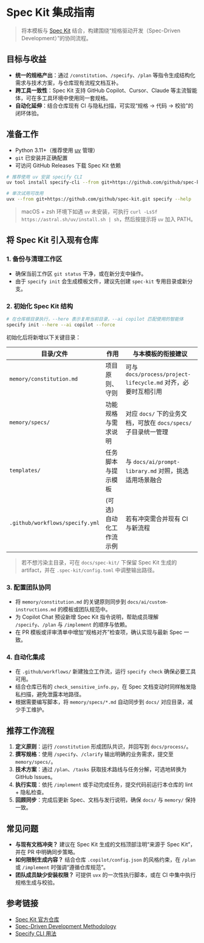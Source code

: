 # Spec Kit 集成指南

> 将本模板与 [Spec Kit](https://github.com/github/spec-kit) 结合，构建围绕“规格驱动开发（Spec-Driven Development）”的协同流程。

## 目标与收益
- **统一的规格产出**：通过 `/constitution`、`/specify`、`/plan` 等指令生成结构化需求与技术方案，与仓库现有流程文档互补。
- **跨工具一致性**：Spec Kit 支持 GitHub Copilot、Cursor、Claude 等主流智能体，可在多工具环境中使用同一套规格。
- **自动化延伸**：结合仓库现有 CI 与隐私扫描，可实现“规格 → 代码 → 校验”的闭环体验。

## 准备工作
- Python 3.11+（推荐使用 [uv](https://docs.astral.sh/uv/) 管理）
- `git` 已安装并正确配置
- 可访问 GitHub Releases 下载 Spec Kit 依赖

```bash
# 推荐使用 uv 安装 specify CLI
uv tool install specify-cli --from git+https://github.com/github/spec-kit.git

# 单次试用可改用
uvx --from git+https://github.com/github/spec-kit.git specify --help
```

> macOS + zsh 环境下如遇 `uv` 未安装，可执行 `curl -LsSf https://astral.sh/uv/install.sh | sh`，然后按提示将 `uv` 加入 PATH。

## 将 Spec Kit 引入现有仓库
### 1. 备份与清理工作区
- 确保当前工作区 `git status` 干净，或在新分支中操作。
- 由于 `specify init` 会生成模板文件，建议先创建 `spec-kit` 专用目录或新分支。

### 2. 初始化 Spec Kit 结构
```bash
# 在仓库根目录执行，--here 表示复用当前目录，--ai copilot 匹配使用的智能体
specify init --here --ai copilot --force
```

初始化后将新增以下关键目录：

| 目录/文件 | 作用 | 与本模板的衔接建议 |
| --- | --- | --- |
| `memory/constitution.md` | 项目原则、守则 | 可与 `docs/process/project-lifecycle.md` 对齐，必要时互相引用 |
| `memory/specs/` | 功能规格与需求说明 | 对应 `docs/` 下的业务文档，可放在 `docs/specs/` 子目录统一管理 |
| `templates/` | 任务脚本与提示模板 | 与 `docs/ai/prompt-library.md` 对照，挑选适用场景融合 |
| `.github/workflows/specify.yml` | (可选) 自动化工作流示例 | 若有冲突需合并现有 CI 与新流程 |

> 若不想污染主目录，可在 `docs/spec-kit/` 下保留 Spec Kit 生成的 artifact，并在 `.spec-kit/config.toml` 中调整输出路径。

### 3. 配置团队协同
- 将 `memory/constitution.md` 的关键原则同步到 `docs/ai/custom-instructions.md` 的模板或团队规范中。
- 为 Copilot Chat 预设新增 Spec Kit 指令说明，帮助成员理解 `/specify`、`/plan` 与 `/implement` 的顺序与依赖。
- 在 PR 模板或评审清单中增加“规格对齐”检查项，确认实现与最新 Spec 一致。

### 4. 自动化集成
- 在 `.github/workflows/` 新建独立工作流，运行 `specify check` 确保必要工具可用。
- 结合仓库已有的 `check_sensitive_info.py`，在 Spec 文档变动时同样触发隐私扫描，避免泄露本地路径。
- 根据需要编写脚本，将 `memory/specs/*.md` 自动同步到 `docs/` 对应目录，减少手工维护。

## 推荐工作流程
1. **定义原则**：运行 `/constitution` 形成团队共识，并回写到 `docs/process/`。
2. **撰写规格**：使用 `/specify`、`/clarify` 输出明确的业务需求，提交至 `memory/specs/`。
3. **技术方案**：通过 `/plan`、`/tasks` 获取技术路线与任务分解，可选地转换为 GitHub Issues。
4. **执行实现**：依托 `/implement` 或手动完成任务，提交代码前运行本仓库的 lint + 隐私检查。
5. **回顾同步**：完成后更新 Spec、文档与发行说明，确保 `docs/` 与 `memory/` 保持一致。

## 常见问题
- **与现有文档冲突？** 建议在 Spec Kit 生成的文档顶部注明“来源于 Spec Kit”，并在 PR 中明确同步策略。
- **如何限制生成内容？** 结合仓库 `.copilot/config.json` 的风格约束，在 `/plan` 或 `/implement` 时强调“遵循仓库规范”。
- **团队成员缺少安装权限？** 可提供 `uvx` 的一次性执行脚本，或在 CI 中集中执行规格生成与校验。

## 参考链接
- [Spec Kit 官方仓库](https://github.com/github/spec-kit)
- [Spec-Driven Development Methodology](https://github.com/github/spec-kit/blob/main/spec-driven.md)
- [Specify CLI 用法](https://github.com/github/spec-kit#-specify-cli-reference)
